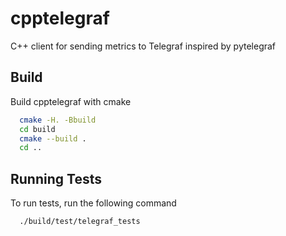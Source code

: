 # cpptelegraf

C++ client for sending metrics to Telegraf inspired by pytelegraf



## Build

Build cpptelegraf with cmake

```bash
  cmake -H. -Bbuild
  cd build
  cmake --build .
  cd ..
```

## Running Tests

To run tests, run the following command

```bash
  ./build/test/telegraf_tests
```
